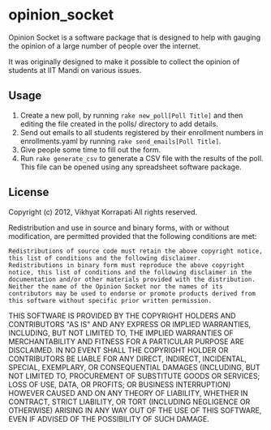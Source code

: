 opinion_socket
==============

Opinion Socket is a software package that is designed to help with gauging the
opinion of a large number of people over the internet.

It was originally designed to make it possible to collect the opinion of
students at IIT Mandi on various issues.

Usage
-----

1. Create a new poll, by running `rake new_poll[Poll Title]` and then editing
the file created in the polls/ directory to add details.
2. Send out emails to all students registered by their enrollment numbers in 
enrollments.yaml by running `rake send_emails[Poll Title]`.
3. Give people some time to fill out the form.
4. Run `rake generate_csv` to generate a CSV file with the results of the poll.
This file can be opened using any spreadsheet software package.

License
-------

Copyright (c) 2012, Vikhyat Korrapati
All rights reserved.

Redistribution and use in source and binary forms, with or without modification, are permitted provided that the following conditions are met:

    Redistributions of source code must retain the above copyright notice, this list of conditions and the following disclaimer.
    Redistributions in binary form must reproduce the above copyright notice, this list of conditions and the following disclaimer in the documentation and/or other materials provided with the distribution.
    Neither the name of the Opinion Socket nor the names of its contributors may be used to endorse or promote products derived from this software without specific prior written permission.

THIS SOFTWARE IS PROVIDED BY THE COPYRIGHT HOLDERS AND CONTRIBUTORS "AS IS" AND ANY EXPRESS OR IMPLIED WARRANTIES, INCLUDING, BUT NOT LIMITED TO, THE IMPLIED WARRANTIES OF MERCHANTABILITY AND FITNESS FOR A PARTICULAR PURPOSE ARE DISCLAIMED. IN NO EVENT SHALL THE COPYRIGHT HOLDER OR CONTRIBUTORS BE LIABLE FOR ANY DIRECT, INDIRECT, INCIDENTAL, SPECIAL, EXEMPLARY, OR CONSEQUENTIAL DAMAGES (INCLUDING, BUT NOT LIMITED TO, PROCUREMENT OF SUBSTITUTE GOODS OR SERVICES; LOSS OF USE, DATA, OR PROFITS; OR BUSINESS INTERRUPTION) HOWEVER CAUSED AND ON ANY THEORY OF LIABILITY, WHETHER IN CONTRACT, STRICT LIABILITY, OR TORT (INCLUDING NEGLIGENCE OR OTHERWISE) ARISING IN ANY WAY OUT OF THE USE OF THIS SOFTWARE, EVEN IF ADVISED OF THE POSSIBILITY OF SUCH DAMAGE.
